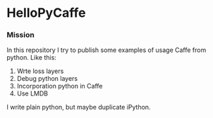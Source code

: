 # HelloPyCaffe
### Mission
In this repository I try to publish some examples of usage Caffe from python. 
Like this:  
1. Wrte loss layers <br />
2. Debug python layers 
3. Incorporation python in Caffe  
4. Use LMDB 

I write plain python, but maybe duplicate iPython.
